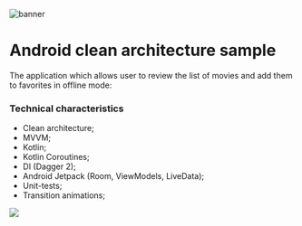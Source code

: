 ![banner](https://user-images.githubusercontent.com/37318022/40349145-3e0c8d8a-5dd8-11e8-8654-5784f9ab7554.png)

# Android clean architecture sample
The application which allows user to review the list of movies and add them to favorites in offline mode:

### Technical characteristics

- Clean architecture;
- MVVM;
- Kotlin;
- Kotlin Coroutines;
- DI (Dagger 2);
- Android Jetpack (Room, ViewModels, LiveData);
- Unit-tests;
- Transition animations;

![](https://raw.githubusercontent.com/3383389/SampleData/master/Movies/Movies.gif)